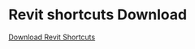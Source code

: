 
# Revit shortcuts Download

[Download Revit Shortcuts](https://github.com/joao-manoel/arquitetura_config/blob/2ef2097c574d54a13b27421118bc8c09f51f9581/revit/OC_KeyboardShortcuts.xml)

